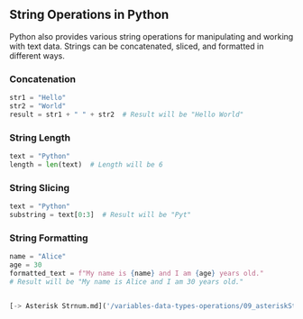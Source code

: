 
## String Operations in Python

Python also provides various string operations for manipulating and working with text data. Strings can be concatenated, sliced, and formatted in different ways.

### Concatenation
```python
str1 = "Hello"
str2 = "World"
result = str1 + " " + str2  # Result will be "Hello World"
```

### String Length
```python
text = "Python"
length = len(text)  # Length will be 6
```

### String Slicing
```python
text = "Python"
substring = text[0:3]  # Result will be "Pyt"
```

### String Formatting
```python
name = "Alice"
age = 30
formatted_text = f"My name is {name} and I am {age} years old."
# Result will be "My name is Alice and I am 30 years old."


[-> Asterisk Strnum.md]('/variables-data-types-operations/09_asteriskStrNum.md')